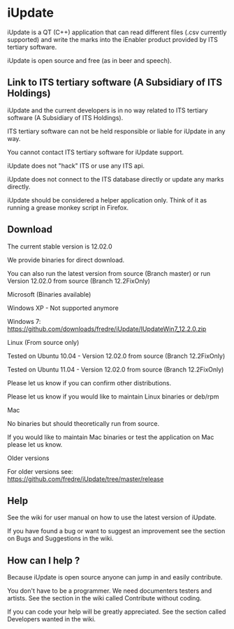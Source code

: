 iUpdate
=======

iUpdate is a QT (C++) application that can read different files (.csv currently supported) and write the marks into the iEnabler product provided by ITS tertiary software.

iUpdate is open source and free (as in beer and speech).  


Link to ITS tertiary software (A Subsidiary of ITS Holdings)
------------------------------------------------------------

iUpdate and the current developers is in no way related to ITS tertiary software (A Subsidiary of ITS Holdings). 

ITS tertiary software can not be held responsible or liable for iUpdate in any way. 

You cannot contact ITS tertiary software for iUpdate support.

iUpdate does not "hack" ITS or use any ITS api.

iUpdate does not connect to the ITS database directly or update any marks directly. 

iUpdate should be considered a helper application only. Think of it as running a grease monkey script in Firefox.

Download
---------

The current stable version is 12.02.0

We provide binaries for direct download. 

You can also run the latest version from source (Branch master) or 
run Version 12.02.0 from source (Branch 12.2FixOnly) 

Microsoft (Binaries available)
	
Windows XP - Not supported anymore 

Windows 7: https://github.com/downloads/fredre/iUpdate/IUpdateWin7_12.2.0.zip
	
		
Linux (From source only)
	
Tested on Ubuntu 10.04  - Version 12.02.0 from source (Branch 12.2FixOnly)

Tested on Ubuntu 11.04 - Version 12.02.0 from source (Branch 12.2FixOnly)
		
Please let us know if you can confirm other distributions.

Please let us know if you would like to maintain Linux binaries or deb/rpm 
	
Mac 

No binaries but should theoretically run from source.

If you would like to maintain  Mac binaries or test the application on Mac please let us know.

Older versions
		
For older versions see: https://github.com/fredre/iUpdate/tree/master/release


Help
---------

See the wiki for user manual on how to use the latest version of iUpdate. 

If you have found a bug or want to suggest an improvement see the section on Bugs and Suggestions in the wiki.


How can I help ?
----------------

Because iUpdate is open source anyone can jump in and easily contribute. 

You don't have to be a programmer. We need documenters testers and artists. See the section in the wiki called Contribute without coding.

If you can code your help will be greatly appreciated. See the section called Developers wanted in the wiki.





